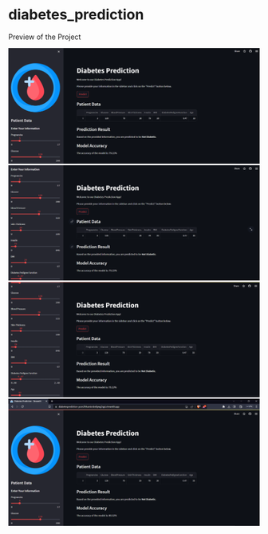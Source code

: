 # diabetes_prediction
Preview of the Project

![](Images/IMG1.PNG)
![](Images/IMG2.PNG)
![](Images/IMG3.PNG)
![](Images/IMG4.PNG)
